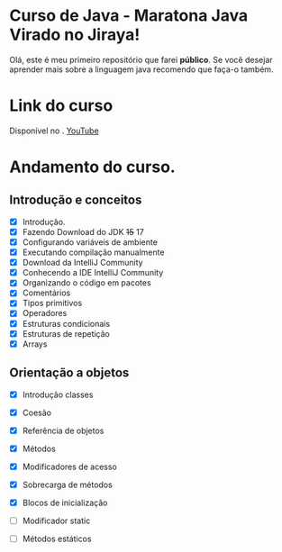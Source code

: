 # Curso de Java - Maratona Java Virado no Jiraya!

Olá, este é meu primeiro repositório que farei **público**. Se você desejar aprender mais sobre a linguagem java recomendo que faça-o também.


# Link do curso

Disponível no . [YouTube](https://www.youtube.com/playlist?list=PL62G310vn6nFIsOCC0H-C2infYgwm8SWW)

# Andamento do curso.

##  Introdução e conceitos

- [x]  Introdução.
- [x] Fazendo Download do JDK ~~15~~ 17
- [x] Configurando variáveis de ambiente
- [x] Executando compilação manualmente
- [x] Download da IntelliJ Community
- [x] Conhecendo a IDE IntelliJ Community
- [x] Organizando o código em pacotes
- [x] Comentários 
- [x] Tipos primitivos
- [x] Operadores
- [x] Estruturas condicionais
- [x] Estruturas de repetição
- [x] Arrays
##  Orientação a objetos
- [x] Introdução classes
- [x] Coesão
- [x] Referência de objetos
- [x] Métodos
- [x] Modificadores de acesso
- [x] Sobrecarga de métodos
- [x] Blocos de inicialização
- [ ] Modificador static
- [ ] Métodos estáticos

